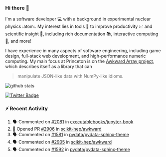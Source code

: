 ### Hi there 👋 

I'm a software developer 💻 with a background in experimental nuclear physics :atom:. My interest lies in tools :wrench: to improve productivity :chart_with_upwards_trend: and scientific insight :telescope:, including rich documentation 📚, interactive computing 🧮, and more! 

I have experience in many aspects of software engineering, including game design, full-stack web development, and high-performance numeric computing. My main focus at Princeton is on the [Awkward Array project](awkward-array.org/), which describes itself as a library that can 
> manipulate JSON-like data with NumPy-like idioms.

![github stats](https://github-readme-stats.vercel.app/api?username=agoose77&show_icons=true&hide_rank=true&hide_title=true&bg_color=30,e76445,904e95&text_color=efe3ec&icon_color=efe3ec)
<!--
**agoose77/agoose77** is a ✨ _special_ ✨ repository because its `README.md` (this file) appears on your GitHub profile.

Here are some ideas to get you started:

- 🔭 I’m currently working on ...
- 🌱 I’m currently learning ...
- 👯 I’m looking to collaborate on ...
- 🤔 I’m looking for help with ...
- 💬 Ask me about ...
- 📫 How to reach me: ...
- 😄 Pronouns: ...
- ⚡ Fun fact: ...
-->

[![Twitter Badge](https://img.shields.io/twitter/follow/agoose77?style=flat-square&logo=Twitter&logoColor=white&color=cornflowerblue)](https://twitter.com/agoose77)

### :zap: Recent Activity

<!--START_SECTION:activity-->
1. 🗣 Commented on [#2081](https://github.com/executablebooks/jupyter-book/issues/2081#issuecomment-1862413319) in [executablebooks/jupyter-book](https://github.com/executablebooks/jupyter-book)
2. 💪 Opened PR [#2906](https://github.com/scikit-hep/awkward/pull/2906) in [scikit-hep/awkward](https://github.com/scikit-hep/awkward)
3. 🗣 Commented on [#1581](https://github.com/pydata/pydata-sphinx-theme/issues/1581#issuecomment-1858846766) in [pydata/pydata-sphinx-theme](https://github.com/pydata/pydata-sphinx-theme)
4. 🗣 Commented on [#2905](https://github.com/scikit-hep/awkward/issues/2905#issuecomment-1858545558) in [scikit-hep/awkward](https://github.com/scikit-hep/awkward)
5. 🗣 Commented on [#1592](https://github.com/pydata/pydata-sphinx-theme/pull/1592#issuecomment-1857923741) in [pydata/pydata-sphinx-theme](https://github.com/pydata/pydata-sphinx-theme)
<!--END_SECTION:activity-->
